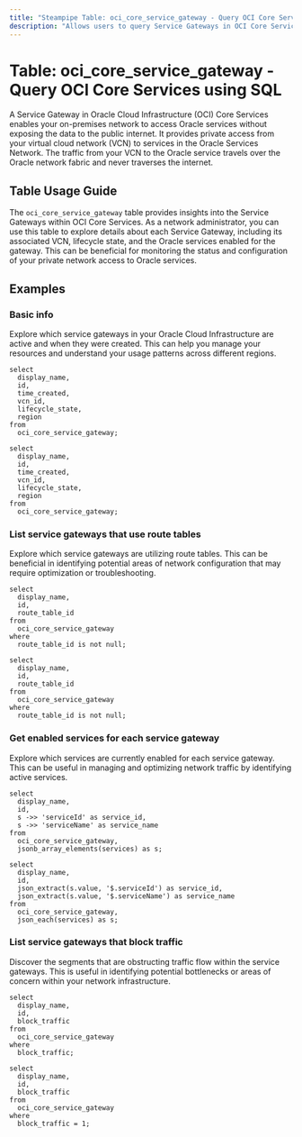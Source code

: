 ```yaml
---
title: "Steampipe Table: oci_core_service_gateway - Query OCI Core Services using SQL"
description: "Allows users to query Service Gateways in OCI Core Services."
---
```


# Table: oci_core_service_gateway - Query OCI Core Services using SQL

A Service Gateway in Oracle Cloud Infrastructure (OCI) Core Services enables your on-premises network to access Oracle services without exposing the data to the public internet. It provides private access from your virtual cloud network (VCN) to services in the Oracle Services Network. The traffic from your VCN to the Oracle service travels over the Oracle network fabric and never traverses the internet.

## Table Usage Guide

The `oci_core_service_gateway` table provides insights into the Service Gateways within OCI Core Services. As a network administrator, you can use this table to explore details about each Service Gateway, including its associated VCN, lifecycle state, and the Oracle services enabled for the gateway. This can be beneficial for monitoring the status and configuration of your private network access to Oracle services.

## Examples

### Basic info
Explore which service gateways in your Oracle Cloud Infrastructure are active and when they were created. This can help you manage your resources and understand your usage patterns across different regions.

```sql+postgres
select
  display_name,
  id,
  time_created,
  vcn_id,
  lifecycle_state,
  region
from
  oci_core_service_gateway;
```

```sql+sqlite
select
  display_name,
  id,
  time_created,
  vcn_id,
  lifecycle_state,
  region
from
  oci_core_service_gateway;
```

### List service gateways that use route tables
Explore which service gateways are utilizing route tables. This can be beneficial in identifying potential areas of network configuration that may require optimization or troubleshooting.

```sql+postgres
select
  display_name,
  id,
  route_table_id
from
  oci_core_service_gateway
where
  route_table_id is not null;
```

```sql+sqlite
select
  display_name,
  id,
  route_table_id
from
  oci_core_service_gateway
where
  route_table_id is not null;
```

### Get enabled services for each service gateway
Explore which services are currently enabled for each service gateway. This can be useful in managing and optimizing network traffic by identifying active services.

```sql+postgres
select
  display_name,
  id,
  s ->> 'serviceId' as service_id,
  s ->> 'serviceName' as service_name
from
  oci_core_service_gateway,
  jsonb_array_elements(services) as s;
```

```sql+sqlite
select
  display_name,
  id,
  json_extract(s.value, '$.serviceId') as service_id,
  json_extract(s.value, '$.serviceName') as service_name
from
  oci_core_service_gateway,
  json_each(services) as s;
```

### List service gateways that block traffic
Discover the segments that are obstructing traffic flow within the service gateways. This is useful in identifying potential bottlenecks or areas of concern within your network infrastructure.

```sql+postgres
select
  display_name,
  id,
  block_traffic
from
  oci_core_service_gateway
where
  block_traffic;
```

```sql+sqlite
select
  display_name,
  id,
  block_traffic
from
  oci_core_service_gateway
where
  block_traffic = 1;
```